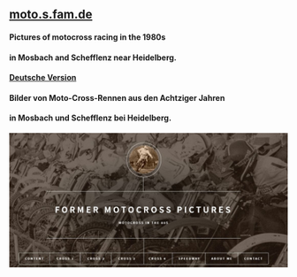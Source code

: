 ﻿## [moto.s.fam.de](https://moto.s-fam.de)

#### Pictures of motocross racing in the 1980s   
#### in Mosbach and Schefflenz near Heidelberg.  

#### [Deutsche Version](https://moto.s-fam.de/de/)
#### Bilder von Moto-Cross-Rennen aus den Achtziger Jahren  
#### in Mosbach und Schefflenz bei Heidelberg.

![The Motocross Homepage](https://github.com/si-home/si-moto/blob/master/static/images/Titelbild_en.jpg)
